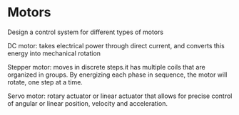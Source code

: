 # Motors
 Design a control system for different types of motors
 
 DC motor: takes electrical power through direct current, and converts this energy into mechanical rotation
 
 Stepper motor: moves in discrete steps.it has multiple coils that are organized in groups. By energizing each phase in sequence, the motor will rotate, one step at a time.
 
 Servo motor: rotary actuator or linear actuator that allows for precise control of angular or linear position, velocity and acceleration.
